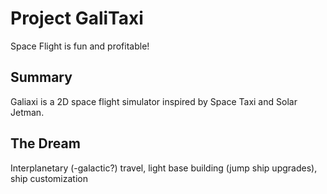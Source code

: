 # Project GaliTaxi
Space Flight is fun and profitable!

## Summary
Galiaxi is a 2D space flight simulator inspired by Space Taxi and Solar Jetman.

## The Dream
Interplanetary (-galactic?) travel, light base building (jump ship upgrades), ship customization
